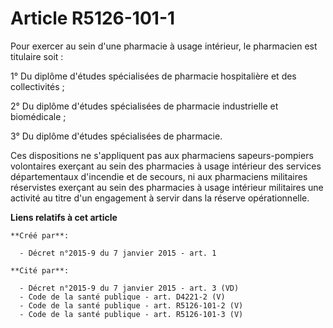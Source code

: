 # Article R5126-101-1

Pour exercer au sein d'une pharmacie à usage intérieur, le pharmacien est titulaire soit : 

1° Du diplôme d'études spécialisées de pharmacie hospitalière et des collectivités ; 

2° Du diplôme d'études spécialisées de pharmacie industrielle et biomédicale ; 

3° Du diplôme d'études spécialisées de pharmacie. 

Ces dispositions ne s'appliquent pas aux pharmaciens sapeurs-pompiers volontaires exerçant au sein des pharmacies à usage
intérieur des services départementaux d'incendie et de secours, ni aux pharmaciens militaires réservistes exerçant au sein
des pharmacies à usage intérieur militaires une activité au titre d'un engagement à servir dans la réserve opérationnelle.

**Liens relatifs à cet article**

	**Créé par**:

	  - Décret n°2015-9 du 7 janvier 2015 - art. 1

	**Cité par**:

	  - Décret n°2015-9 du 7 janvier 2015 - art. 3 (VD)
	  - Code de la santé publique - art. D4221-2 (V)
	  - Code de la santé publique - art. R5126-101-2 (V)
	  - Code de la santé publique - art. R5126-101-3 (V)
